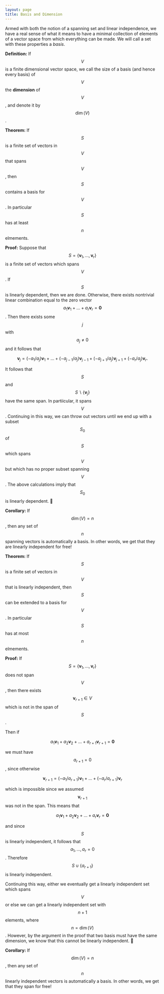```yaml
---
layout: page
title: Basis and Dimension
---
```


Armed with both the notion of a spanning set and linear independence, we have a real sense of what it means to have a minimal collection of elements of a vector space from which everything can be made.
We will call a set with these properties a *basis*.


**Definition:** If $$V$$ is a finite dimensional vector space, we call the size of a basis (and hence every basis) of $$V$$ the **dimension** of $$V$$, and denote it by $$\dim(V)$$.


**Theorem:**  If $$S$$ is a finite set of vectors in $$V$$ that spans $$V$$, then $$S$$ contains a basis for $$V$$.  In particular $$S$$ has at least $$n$$ elmements.

**Proof:** Suppose that $$S = \{\mathbf v_1,\dots,\mathbf v_r\}$$ is a finite set of vectors which spans $$V$$.  If $$S$$ is linearly dependent, then we are done.
Otherwise, there exists nontrivial linear combination equal to the zero vector $$a_1\mathbf v_1 + \dots + a_r\mathbf v_r= \mathbf 0$$.
Then there exists some $$j$$ with $$a_j\neq 0$$ and it follows that

$$\mathbf v_j = (-a_1/a_j)\mathbf v_1 + \dots + (-a_{j-1}/a_j)\mathbf v_{j-1}+ (-a_{j+1}/a_j)\mathbf v_{j+1} + (-a_r/a_j)\mathbf v_r.$$

It follows that $$S$$ and $$S\backslash\{\mathbf v_j\}$$ have the same span.  In partiicular, it spans $$V$$.
Continuing in this way, we can throw out vectors until we end up with a subset $$S_0$$ of $$S$$ which spans $$V$$ but which has no proper subset spanning $$V$$.
The above calculations imply that $$S_0$$ is linearly dependent.
:black_square_button:

**Corollary:**  If $$\dim(V) = n$$, then any set of $$n$$ spanning vectors is automatically a basis.  In other words, we get that they are linearly independent for free!


**Theorem:**  If $$S$$ is a finite set of vectors in $$V$$ that is linearly independent, then $$S$$ can be extended to a basis for $$V$$.  In particular $$S$$ has at most $$n$$ elmements.

**Proof:**  If $$S = \{\mathbf v_1,\dots,\mathbf v_r\}$$ does not span $$V$$, then there exists $$\mathbf v_{r+1}\in V$$ which is not in the span of $$S$$.

Then if

$$a_1\mathbf v_1 + a_2\mathbf v_2 + \dots + a_{r+1}\mathbf v_{r+1} = \mathbf 0$$

we must have $$a_{r+1}=0$$ , since otherwise

$$\mathbf v_{r+1} = (-a_1/a_{r+1})\mathbf v_1 + \dots  + (-a_r/a_{r+1})\mathbf v_r$$

which is impossible since we assumed $$\mathbf v_{r+1}$$ was not in the span.
This means that

$$a_1\mathbf v_1 + a_2\mathbf v_2 + \dots + a_{r}\mathbf v_{r} = \mathbf 0$$

and since $$S$$ is linearly independent, it follows that $$a_1,\dots,a_r=0$$.
Therefore $$S\cup\{a_{r+1}\}$$ is linearly independent.

Continuing this way, either we eventually get a linearly independent set which spans $$V$$ or else we can get a linearly independent set with $$n+1$$ elements, where $$n=\dim(V)$$.
However, by the argument in the proof that two basis must have the same dimension, we know that this cannot be linearly independent.
:black_square_button:

**Corollary:**  If $$\dim(V) = n$$, then any set of $$n$$ linearly independent vectors is automatically a basis.  In other words, we get that they span for free!


